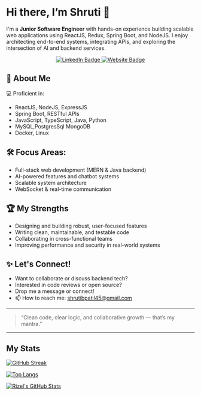 # Hi there, I’m Shruti 👋

I'm a **Junior Software Engineer** with hands-on experience building scalable web applications using ReactJS, Redux, Spring Boot, and NodeJS. I enjoy architecting end-to-end systems, integrating APIs, and exploring the intersection of AI and backend services. 
<div id="header" align="center">
  <div id="badges">
    <a href="https://www.linkedin.com/in/shruti-p-0724b0207/">
      <img src="https://img.shields.io/badge/LinkedIn-blue?style=for-the-badge&logo=linkedin&logoColor=white" alt="LinkedIn Badge"/>
    </a>
    <a href="https://shrutipatil-portfolio.netlify.app/">
      <img src="https://img.shields.io/badge/Portfolio Website-blue?style=for-the-badge&logo=twitter&logoColor=white" alt="Website Badge"/>
    </a>
   </div>
</div>

## 🚀 About Me
💻 Proficient in:

- ReactJS, NodeJS, ExpressJS
- Spring Boot, RESTful APIs
- JavaScript, TypeScript, Java, Python
- MySQL,PostgresSql MongoDB
- Docker, Linux
  
## 🛠️ Focus Areas:
- Full-stack web development (MERN & Java backend)
- AI-powered features and chatbot systems
- Scalable system architecture
- WebSocket & real-time communication

## 🏆 My Strengths
- Designing and building robust, user-focused features
- Writing clean, maintainable, and testable code
- Collaborating in cross-functional teams
- Improving performance and security in real-world systems


## ✨ Let's Connect!

- Want to collaborate or discuss backend tech?  
- Interested in code reviews or open source?  
- Drop me a message or connect!
- 📫 How to reach me: shrutibpatil45@gmail.com
---

> “Clean code, clear logic, and collaborative growth — that’s my mantra.”

---

## My Stats


[![GitHub Streak](http://github-readme-streak-stats.herokuapp.com?user=shruti-lab&theme=dark)](https://git.io/streak-stats)


[![Top Langs](https://github-readme-stats.vercel.app/api/top-langs/?username=shruti-lab&layout=compact&theme=dark)](https://github.com/anuraghazra/github-readme-stats)

[![Rizel's GitHub Stats](https://github-readme-stats.vercel.app/api?username=shruti-lab&layout=compact&theme=dark)](https://github.com/anuraghazra/github-readme-stats)




<!--
**Shruti-lab/Shruti-lab** is a ✨ _special_ ✨ repository because its `README.md` (this file) appears on your GitHub profile.

Here are some ideas to get you started:

- 🔭 I’m currently working on ...
- 🌱 I’m currently learning ...
- 👯 I’m looking to collaborate on ...
- 🤔 I’m looking for help with ...
- 💬 Ask me about ...
- 📫 How to reach me: ...
- 😄 Pronouns: ...
- ⚡ Fun fact: ...
-->
